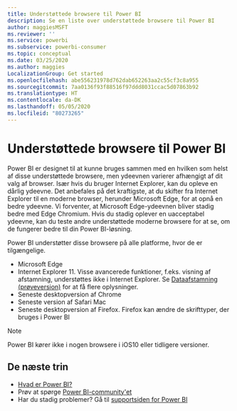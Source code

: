 ```yaml
---
title: Understøttede browsere til Power BI
description: Se en liste over understøttede browsere til Power BI
author: maggiesMSFT
ms.reviewer: ''
ms.service: powerbi
ms.subservice: powerbi-consumer
ms.topic: conceptual
ms.date: 03/25/2020
ms.author: maggies
LocalizationGroup: Get started
ms.openlocfilehash: abe556231978d762dab652263aa2c55cf3c8a955
ms.sourcegitcommit: 7aa0136f93f88516f97ddd8031ccac5d07863b92
ms.translationtype: HT
ms.contentlocale: da-DK
ms.lasthandoff: 05/05/2020
ms.locfileid: "80273265"
---
```

# <a name="supported-browsers-for-power-bi"></a>Understøttede browsere til Power BI

Power BI er designet til at kunne bruges sammen med en hvilken som helst af disse understøttede browsere, men ydeevnen varierer afhængigt af dit valg af browser. Især hvis du bruger Internet Explorer, kan du opleve en dårlig ydeevne. Det anbefales på det kraftigste, at du skifter fra Internet Explorer til en moderne browser, herunder Microsoft Edge, for at opnå en bedre ydeevne. Vi forventer, at Microsoft Edge-ydeevnen bliver stadig bedre med Edge Chromium. Hvis du stadig oplever en uacceptabel ydeevne, kan du teste andre understøttede moderne browsere for at se, om de fungerer bedre til din Power BI-løsning.

Power BI understøtter disse browsere på alle platforme, hvor de er tilgængelige.

- Microsoft Edge
- Internet Explorer 11. Visse avancerede funktioner, f.eks. visning af afstamning, understøttes ikke i Internet Explorer. Se [Dataafstamning (prøveversion)](collaborate-share/service-data-lineage.md) for at få flere oplysninger.
- Seneste desktopversion af Chrome
- Seneste version af Safari Mac
- Seneste desktopversion af Firefox. Firefox kan ændre de skrifttyper, der bruges i Power BI 

> [!NOTE]
> Power BI kører ikke i nogen browsere i iOS10 eller tidligere versioner.

## <a name="next-steps"></a>De næste trin
* [Hvad er Power BI?](power-bi-overview.md)
* Prøv at spørge [Power BI-community'et](https://community.powerbi.com/)
* Har du stadig problemer? Gå til [supportsiden for Power BI](https://powerbi.microsoft.com/support/)
